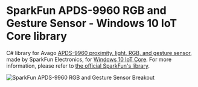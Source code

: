# SparkFun APDS-9960 RGB and Gesture Sensor - Windows 10 IoT Core library
C# library for Avago [APDS-9960 proximity, light, RGB, and gesture sensor](https://www.sparkfun.com/products/12787), made by SparkFun Electronics, for [Windows 10 IoT Core](https://dev.windows.com/en-us/iot).
For more information, please refer to [the official SparkFun's library](https://github.com/sparkfun/APDS-9960_RGB_and_Gesture_Sensor).

![SparkFun APDS-9960 RGB and Gesture Sensor Breakout](https://cdn.sparkfun.com/r/600-600/assets/learn_tutorials/3/2/1/APDS-9960_RGB_and_Gesture_Sensor_Tutorial-05.jpg)
